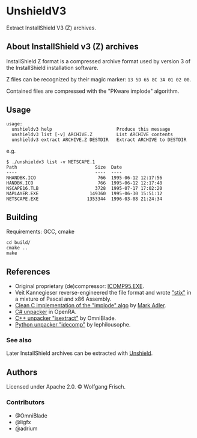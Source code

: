 # UnshieldV3
Extract InstallShield V3 (Z) archives.

## About InstallShield v3 (Z) archives
InstallShield Z format is a compressed archive format used by version 3 of the InstallShield installation software.

Z files can be recognized by their magic marker: `13 5D 65 8C 3A 01 02 00`.

Contained files are compressed with the "PKware implode" algorithm.



## Usage
```
usage:
  unshieldv3 help                        Produce this message
  unshieldv3 list [-v] ARCHIVE.Z         List ARCHIVE contents
  unshieldv3 extract ARCHIVE.Z DESTDIR   Extract ARCHIVE to DESTDIR
```

e.g.
```
$ ./unshieldv3 list -v NETSCAPE.1
Path                             Size  Date
----                             ----  ----
NHANDBK.ICO                       766  1995-06-12 12:17:56
HANDBK.ICO                        766  1995-06-12 12:17:48
NSCAPE16.TLB                     3728  1995-07-17 17:02:20
NAPLAYER.EXE                   149360  1995-06-30 15:51:12
NETSCAPE.EXE                  1353344  1996-03-08 21:24:34
```

## Building
Requirements: GCC, cmake
```
cd build/
cmake ..
make
```

## References
* Original proprietary (de)compressor: [ICOMP95.EXE](https://www.sac.sk/files.php?d=7&l=I).
* Veit Kannegieser reverse-engineered the file format and wrote
  ["stix"](https://github.com/DeclanHoare/stix/) in a mixture of Pascal and x86
  Assembly.
* [Clean C implementation of the "implode"
  algo](https://github.com/madler/zlib/tree/master/contrib/blast) by [Mark
  Adler](https://github.com/madler/).
* [C# unpacker](https://github.com/OpenRA/OpenRA/pull/3342) in OpenRA.
* [C++ unpacker "isextract"](https://github.com/OmniBlade/isextract) by OmniBlade.
* [Python unpacker "idecomp"](https://github.com/lephilousophe/idecomp) by lephilousophe.

### See also
Later InstallShield archives can be extracted with [Unshield](https://github.com/twogood/unshield).

## Authors
Licensed under Apache 2.0. © Wolfgang Frisch.

### Contributors
* @OmniBlade
* @ligfx
* @adrium
